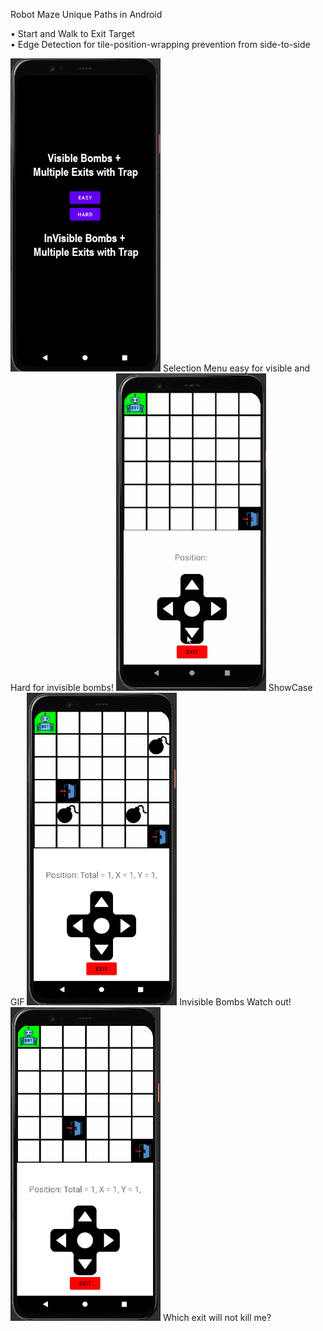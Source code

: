 Robot Maze Unique Paths in Android</br>

• Start and Walk to Exit Target<br/>
• Edge Detection for tile-position-wrapping prevention from side-to-side<br/>

<img src="screenDifficultySelection.png" width="240">
Selection Menu easy for visible and Hard for invisible bombs!
<img src="RobotMaze.gif" width="240">
ShowCase GIF
<img src="ExitTrap.png" width="240">
Invisible Bombs Watch out!
<img src="invisibleBombs_DoorTrapExit.png" width="240">
Which exit will not kill me?
